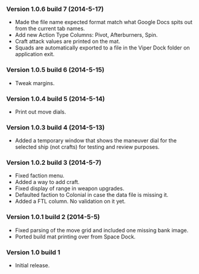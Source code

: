 ### Version 1.0.6 build 7 (2014-5-17)

* Made the file name expected format match what Google Docs spits out from the current tab names.
* Add new Action Type Columns: Pivot, Afterburners, Spin.
* Craft attack values are printed on the mat.
* Squads are automatically exported to a file in the Viper Dock folder on application exit.

### Version 1.0.5 build 6 (2014-5-15)

* Tweak margins.

### Version 1.0.4 build 5 (2014-5-14)

* Print out move dials.

### Version 1.0.3 build 4 (2014-5-13)

* Added a temporary window that shows the maneuver dial for the selected ship (not crafts) for testing and review purposes.

### Version 1.0.2 build 3 (2014-5-7)

* Fixed faction menu.
* Added a way to add craft.
* Fixed display of range in weapon upgrades.
* Defaulted faction to Colonial in case the data file is missing it.
* Added a FTL column. No validation on it yet.

### Version 1.0.1 build 2 (2014-5-5)

* Fixed parsing of the move grid and included one missing bank image.
* Ported build mat printing over from Space Dock.

### Version 1.0 build 1

* Initial release.

